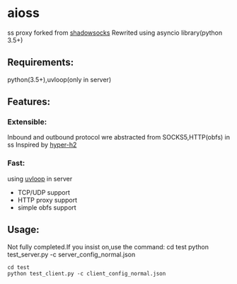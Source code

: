 # aioss
ss proxy forked from [shadowsocks](https://github.com/shadowsocks/shadowsocks/tree/master)
Rewrited using asyncio library(python 3.5+)

## Requirements:
python(3.5+),uvloop(only in server)
## Features:
### Extensible:
Inbound and outbound protocol wre abstracted from SOCKS5,HTTP(obfs)  in ss
Inspired by [hyper-h2](https://hyper-h2.readthedocs.io/en/stable)
### Fast:
using [uvloop](https://github.com/MagicStack/uvloop) in server 

- TCP/UDP support
- HTTP proxy support
- simple obfs support

## Usage:
Not fully completed.If you insist on,use the command:
	cd test
	python test_server.py -c server_config_normal.json

	cd test
	python test_client.py -c client_config_normal.json
